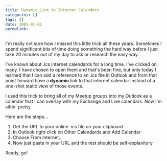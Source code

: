 ```yaml
---
title: Dynamic Link to Internet Calendars
categories: []
tags: []
date: 2001-01-01
permalink: 
---
```


I&#39;m really not sure how I missed this little trick all these years. Sometimes I spend significant bits of time doing something the hard way before I just take 20 minutes out of my day to ask or research the easy way.

I&#39;ve known about .ics internet calendards for a long time. I&#39;ve clicked on many. I have chosen to open them and that&#39;s been fine, but only today I learned that I can add a reference to an .ics file in Outlook and from that point forward have a **dynamic** link to that internet calendar instead of a one-shot static view of those events.

I used this trick to bring all of my Meetup groups into my Outlook as a calendar that I can overlay with my Exchange and Live calendars. Now I&#39;m sittin&#39; pretty.

Here are the steps...

1.  Get the URL to your online .ics file on your clipboard
2.  In Outlook right click on Other Calendards and Add Calendar
3.  Choose From Internet...
4.  Now just paste in your URL and the rest should be self-explanitory

Ready, go!
